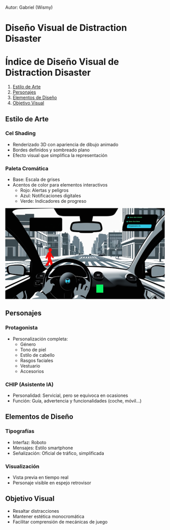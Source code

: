 Autor: Gabriel (Wismy)

# **Diseño Visual de Distraction Disaster**

# Índice de Diseño Visual de Distraction Disaster

1. [Estilo de Arte](#estilo-de-arte)
2. [Personajes](#personajes)
3. [Elementos de Diseño](#elementos-de-diseño)
4. [Objetivo Visual](#objetivo-visual)

## Estilo de Arte

### Cel Shading
- Renderizado 3D con apariencia de dibujo animado
- Bordes definidos y sombreado plano
- Efecto visual que simplifica la representación

### Paleta Cromática
- Base: Escala de grises
- Acentos de color para elementos interactivos
  - Rojo: Alertas y peligros
  - Azul: Notificaciones digitales
  - Verde: Indicadores de progreso

![Punto de vista del conductor](images/drivers_pov.jpg)

## Personajes

### Protagonista
- Personalización completa:
  - Género
  - Tono de piel
  - Estilo de cabello
  - Rasgos faciales
  - Vestuario
  - Accesorios

### CHIP (Asistente IA)
- Personalidad: Servicial, pero se equivoca en ocasiones
- Función: Guía, advertencia y funcionalidades (coche, móvil...)

## Elementos de Diseño

### Tipografías
- Interfaz: Roboto
- Mensajes: Estilo smartphone
- Señalización: Oficial de tráfico, simplificada

### Visualización
- Vista previa en tiempo real
- Personaje visible en espejo retrovisor

## Objetivo Visual
- Resaltar distracciones
- Mantener estética monocromática
- Facilitar comprensión de mecánicas de juego
